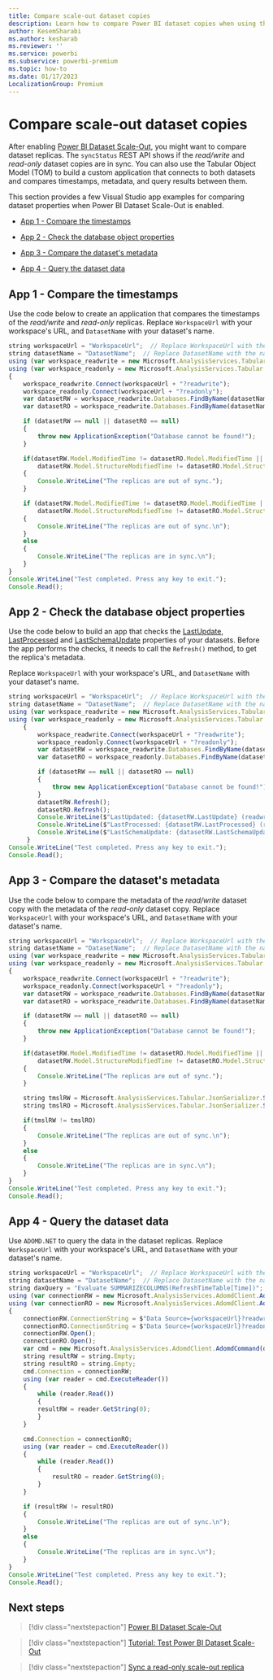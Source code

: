 ```yaml
---
title: Compare scale-out dataset copies
description: Learn how to compare Power BI dataset copies when using the Power BI Dataset Scale-Out feature
author: KesemSharabi
ms.author: kesharab
ms.reviewer: ''
ms.service: powerbi
ms.subservice: powerbi-premium
ms.topic: how-to
ms.date: 01/17/2023
LocalizationGroup: Premium
---
```


# Compare scale-out dataset copies

After enabling [Power BI Dataset Scale-Out](service-premium-auto-scale.md), you might want to compare dataset replicas. The `syncStatus` REST API shows if the *read/write* and *read-only* dataset copies are in sync. You can also use the Tabular Object Model (TOM) to build a custom application that connects to both datasets and compares timestamps, metadata, and query results between them.

This section provides a few Visual Studio app examples for comparing dataset properties when Power BI Dataset Scale-Out is enabled.

* [App 1 - Compare the timestamps](#app-1---compare-the-timestamps)

* [App 2 - Check the database object properties](#app-2---check-the-database-object-properties)

* [App 3 - Compare the dataset's metadata](#app-3---compare-the-datasets-metadata)

* [App 4 - Query the dataset data](#app-4---query-the-dataset-data)

## App 1 - Compare the timestamps

Use the code below to create an application that compares the timestamps of the *read/write* and *read-only* replicas. Replace `WorkspaceUrl` with your workspace's URL, and `DatasetName` with your dataset's name.

```typescript
string workspaceUrl = "WorkspaceUrl";  // Replace WorkspaceUrl with the URL of your workspace 
string datasetName = "DatasetName";  // Replace DatasetName with the name of your dataset 
using (var workspace_readwrite = new Microsoft.AnalysisServices.Tabular.Server()) 
using (var workspace_readonly = new Microsoft.AnalysisServices.Tabular.Server()) 
{ 
    workspace_readwrite.Connect(workspaceUrl + "?readwrite"); 
    workspace_readonly.Connect(workspaceUrl + "?readonly"); 
    var datasetRW = workspace_readwrite.Databases.FindByName(datasetName); 
    var datasetRO = workspace_readwrite.Databases.FindByName(datasetName); 

    if (datasetRW == null || datasetRO == null) 
    { 
        throw new ApplicationException("Database cannot be found!"); 
    } 

    if(datasetRW.Model.ModifiedTime != datasetRO.Model.ModifiedTime || 
        datasetRW.Model.StructureModifiedTime != datasetRO.Model.StructureModifiedTime) 
    { 
        Console.WriteLine("The replicas are out of sync."); 
    } 

    if (datasetRW.Model.ModifiedTime != datasetRO.Model.ModifiedTime || 
        datasetRW.Model.StructureModifiedTime != datasetRO.Model.StructureModifiedTime) 
    { 
        Console.WriteLine("The replicas are out of sync.\n"); 
    }    
    else 
    { 
        Console.WriteLine("The replicas are in sync.\n"); 
    } 
} 
Console.WriteLine("Test completed. Press any key to exit."); 
Console.Read(); 
```

## App 2 - Check the database object properties

Use the code below to build an app that checks the [LastUpdate](/analysis-services/assl/properties/lastupdate-element-assl), [LastProcessed](/analysis-services/assl/properties/lastprocessed-element-assl) and [LastSchemaUpdate](/analysis-services/assl/properties/lastschemaupdate-element-assl) properties of your datasets. Before the app performs the checks, it needs to call the `Refresh()` method, to get the replica's metadata.

Replace `WorkspaceUrl` with your workspace's URL, and `DatasetName` with your dataset's name.


```typescript
string workspaceUrl = "WorkspaceUrl";  // Replace WorkspaceUrl with the URL of your workspace
string datasetName = "DatasetName";  // Replace DatasetName with the name of your dataset 
using (var workspace_readwrite = new Microsoft.AnalysisServices.Tabular.Server()) 
using (var workspace_readonly = new Microsoft.AnalysisServices.Tabular.Server()) 
    { 
        workspace_readwrite.Connect(workspaceUrl + "?readwrite"); 
        workspace_readonly.Connect(workspaceUrl + "?readonly"); 
        var datasetRW = workspace_readwrite.Databases.FindByName(datasetName); 
        var datasetRO = workspace_readonly.Databases.FindByName(datasetName); 

        if (datasetRW == null || datasetRO == null) 
        { 
            throw new ApplicationException("Database cannot be found!"); 
        } 
        datasetRW.Refresh(); 
        datasetRO.Refresh(); 
        Console.WriteLine($"LastUpdated: {datasetRW.LastUpdate} (readwrite) {datasetRO.LastUpdate} (readonly)"); 
        Console.WriteLine($"LastProcessed: {datasetRW.LastProcessed} (readwrite) {datasetRO.LastProcessed} (readonly)"); 
        Console.WriteLine($"LastSchemaUpdate: {datasetRW.LastSchemaUpdate} (readwrite) {datasetRO.LastSchemaUpdate} (readonly)\n"); 
     } 
Console.WriteLine("Test completed. Press any key to exit."); 
Console.Read(); 
```

## App 3 - Compare the dataset's metadata

Use the code below to compare the metadata of the *read/write* dataset copy with the metadata of the *read-only* dataset copy. Replace `WorkspaceUrl` with your workspace's URL, and `DatasetName` with your dataset's name.

```typescript
string workspaceUrl = "WorkspaceUrl";  // Replace WorkspaceUrl with the URL of your workspace 
string datasetName = "DatasetName";  // Replace DatasetName with the name of your dataset 
using (var workspace_readwrite = new Microsoft.AnalysisServices.Tabular.Server()) 
using (var workspace_readonly = new Microsoft.AnalysisServices.Tabular.Server()) 
{ 
    workspace_readwrite.Connect(workspaceUrl + "?readwrite"); 
    workspace_readonly.Connect(workspaceUrl + "?readonly"); 
    var datasetRW = workspace_readwrite.Databases.FindByName(datasetName); 
    var datasetRO = workspace_readwrite.Databases.FindByName(datasetName); 

    if (datasetRW == null || datasetRO == null) 
    { 
        throw new ApplicationException("Database cannot be found!"); 
    } 

    if(datasetRW.Model.ModifiedTime != datasetRO.Model.ModifiedTime || 
        datasetRW.Model.StructureModifiedTime != datasetRO.Model.StructureModifiedTime) 
    { 
        Console.WriteLine("The replicas are out of sync."); 
    } 

    string tmslRW = Microsoft.AnalysisServices.Tabular.JsonSerializer.SerializeDatabase(datasetRW); 
    string tmslRO = Microsoft.AnalysisServices.Tabular.JsonSerializer.SerializeDatabase(datasetRO); 

    if(tmslRW != tmslRO) 
    { 
        Console.WriteLine("The replicas are out of sync.\n"); 
    } 
    else 
    { 
        Console.WriteLine("The replicas are in sync.\n"); 
    } 
} 
Console.WriteLine("Test completed. Press any key to exit."); 
Console.Read(); 
```

## App 4 - Query the dataset data

Use `ADOMD.NET` to query the data in the dataset replicas. Replace `WorkspaceUrl` with your workspace's URL, and `DatasetName` with your dataset's name.

```typescript
string workspaceUrl = "WorkspaceUrl";  // Replace WorkspaceUrl with the URL of your workspace 
string datasetName = "DatasetName";  // Replace DatasetName with the name of your dataset 
string daxQuery = "Evaluate SUMMARIZECOLUMNS(RefreshTimeTable[Time])"; 
using (var connectionRW = new Microsoft.AnalysisServices.AdomdClient.AdomdConnection()) 
using (var connectionRO = new Microsoft.AnalysisServices.AdomdClient.AdomdConnection()) 
{ 
    connectionRW.ConnectionString = $"Data Source={workspaceUrl}?readwrite;Catalog={datasetName}"; 
    connectionRO.ConnectionString = $"Data Source={workspaceUrl}?readonly;Catalog={datasetName}"; 
    connectionRW.Open(); 
    connectionRO.Open(); 
    var cmd = new Microsoft.AnalysisServices.AdomdClient.AdomdCommand(daxQuery); 
    string resultRW = string.Empty; 
    string resultRO = string.Empty; 
    cmd.Connection = connectionRW; 
    using (var reader = cmd.ExecuteReader()) 
    { 
        while (reader.Read()) 
        { 
        resultRW = reader.GetString(0); 
        } 
    } 

    cmd.Connection = connectionRO; 
    using (var reader = cmd.ExecuteReader()) 
    { 
        while (reader.Read()) 
        { 
            resultRO = reader.GetString(0); 
        } 
    } 

    if (resultRW != resultRO) 
    { 
        Console.WriteLine("The replicas are out of sync.\n"); 
    } 
    else 
    { 
        Console.WriteLine("The replicas are in sync.\n"); 
    } 
} 
Console.WriteLine("Test completed. Press any key to exit."); 
Console.Read(); 
```

## Next steps

> [!div class="nextstepaction"]
> [Power BI Dataset Scale-Out](service-premium-scale-out.md)

> [!div class="nextstepaction"]
> [Tutorial: Test Power BI Dataset Scale-Out](service-premium-scale-out-test.md)

> [!div class="nextstepaction"]
> [Sync a read-only scale-out replica](service-premium-scale-out-sync-replica.md)
